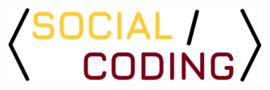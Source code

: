 <div style="text-align: center;">
  <picture>
    <source media="(prefers-color-scheme: dark)" srcset="https://github.com/ryan-roche/socialCoding-presskit/blob/80b6f3333959d3fef2362faa5b0bb4f783bab1b5/Dark/Colored/Full-Width.svg">
    <source media="(prefers-color-scheme: light)" srcset="https://github.com/ryan-roche/socialCoding-presskit/blob/80b6f3333959d3fef2362faa5b0bb4f783bab1b5/Light/Colored/Full-Width.svg">
    <img alt="Full-width Social Coding logo" src="https://github.com/ryan-roche/socialCoding-presskit/blob/80b6f3333959d3fef2362faa5b0bb4f783bab1b5/Light/Colored/Full-Width.svg">
  </picture>
</div>
